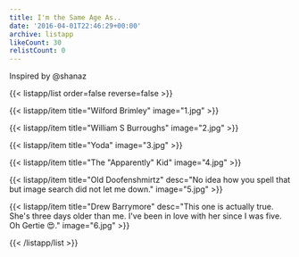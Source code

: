 ```yaml
---
title: I'm the Same Age As..
date: '2016-04-01T22:46:29+00:00'
archive: listapp
likeCount: 30
relistCount: 0
---
```


Inspired by @shanaz

<!--more-->

{{< listapp/list order=false reverse=false >}}

   {{< listapp/item title="Wilford Brimley"
      image="1.jpg" >}}

   {{< listapp/item title="William S Burroughs"
      image="2.jpg" >}}

   {{< listapp/item title="Yoda"
      image="3.jpg" >}}

   {{< listapp/item title="The \"Apparently\" Kid"
      image="4.jpg" >}}

   {{< listapp/item title="Old Doofenshmirtz"
      desc="No idea how you spell that but image search did not let me down."
      image="5.jpg" >}}

   {{< listapp/item title="Drew Barrymore"
      desc="This one is actually true. She's three days older than me. I've been in love with her since I was five. Oh Gertie 😍."
      image="6.jpg" >}}

{{< /listapp/list >}}
